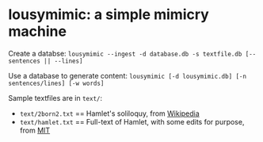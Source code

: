 # lousymimic: a simple mimicry machine

Create a databse:
`lousymimic --ingest -d database.db -s textfile.db [--sentences || --lines]`

Use a database to generate content:
`lousymimic [-d lousymimic.db] [-n sentences/lines] [-w words]`

Sample textfiles are in `text/`:

* `text/2born2.txt` == Hamlet's soliloquy, from [Wikipedia](http://en.wikipedia.org/wiki/To_be,_or_not_to_be)
* `text/hamlet.txt` == Full-text of Hamlet, with some edits for purpose, from [MIT](http://shakespeare.mit.edu/hamlet/full.html)
